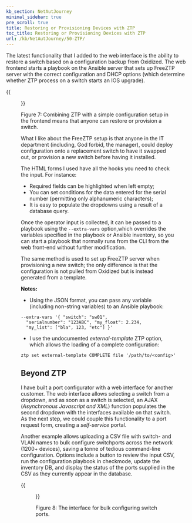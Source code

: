 ```yaml
---
kb_section: NetAutJourney
minimal_sidebar: true
pre_scroll: true
title: Restoring or Provisioning Devices with ZTP
toc_title: Restoring or Provisioning Devices with ZTP
url: /kb/NetAutJourney/50-ZTP/
---
```

The latest functionality that I added to the web interface is the ability to
restore a switch based on a configuration backup from Oxidized. The web
frontend starts a playbook on the Ansible server that sets up FreeZTP
server with the correct configuration and DHCP options (which determine whether
ZTP process on a switch starts an IOS upgrade).

{{<figure src="../ZTP-Configuration-Restore.png" caption="ZTP configuration restore">}}
<div class='caption figure'>Figure 7: Combining ZTP with a simple configuration setup in the frontend means
that anyone can restore or provision a switch.</div>

What I like about the FreeZTP setup is that anyone in the IT department
(including, God forbid, the manager), could deploy configuration onto a replacement
switch to have it swapped out, or provision a new switch before having it installed.

The HTML forms I used have all the hooks you need to check the input. For instance:

* Required fields can be highlighted when left empty;
* You can set conditions for the data entered for the serial number (permitting only alphanumeric characters);
* It is easy to populate the dropdowns using a result of a database query.

Once the operator input is collected, it can be passed to a playbook using the `--extra-vars`
option,which overrides the variables specified in the playbook or Ansible inventory, so you
can start a playbook that normally runs from the CLI from the web front-end without further modification.

The same method is used to set up FreeZTP server when provisioning a new switch; the only difference
is that the configuration is not pulled from Oxidized but is instead generated from a template.

**Notes:**

* Using the JSON format, you can pass any variable (including non-string variables) to an Ansible playbook:

```
--extra-vars '{ "switch": "sw01",
  "serialnumber": "123ABC", "my_float": 2.234,
  "my_list": ["bla", 123, "etc"] }'
```

* I use the undocumented _external-template_ ZTP option, which allows the loading of a complete configuration:

```
ztp set external-template COMPLETE file '/path/to/<config>'
```

## Beyond ZTP

I have built a port configurator with a web interface for another customer. The web interface allows
selecting a switch from a dropdown, and as soon as a switch is selected, an
AJAX (_Asynchronous Javascript and XML_) function populates the second dropdown with the
interfaces available on that switch. As the next step, we could couple this functionality
to a port request form, creating a _self-service_ portal.

Another example allows uploading a CSV file with switch- and VLAN names to bulk configure
switchports across the network (1200+ devices), saving a tonne of tedious
command-line configuration. Options include a button to review the input CSV, run the configuration
playbook in checkmode, update the inventory DB, and display the status of the ports supplied in the
CSV as they currently appear in the database.

{{<figure src="../Bulk-Configuration.png" caption="Bulk configuration screenshot">}}
<div class='caption figure'>Figure 8: The interface for bulk configuring switch ports.</div>
